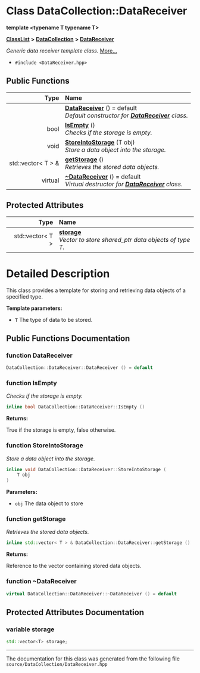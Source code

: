 

# Class DataCollection::DataReceiver

**template &lt;typename T typename T&gt;**



[**ClassList**](annotated.md) **>** [**DataCollection**](namespace_data_collection.md) **>** [**DataReceiver**](class_data_collection_1_1_data_receiver.md)



_Generic data receiver template class._ [More...](#detailed-description)

* `#include <DataReceiver.hpp>`





































## Public Functions

| Type | Name |
| ---: | :--- |
|   | [**DataReceiver**](#function-datareceiver) () = default<br>_Default constructor for_ [_**DataReceiver**_](class_data_collection_1_1_data_receiver.md) _class._ |
|  bool | [**IsEmpty**](#function-isempty) () <br>_Checks if the storage is empty._  |
|  void | [**StoreIntoStorage**](#function-storeintostorage) (T obj) <br>_Store a data object into the storage._  |
|  std::vector&lt; T &gt; & | [**getStorage**](#function-getstorage) () <br>_Retrieves the stored data objects._  |
| virtual  | [**~DataReceiver**](#function-datareceiver) () = default<br>_Virtual destructor for_ [_**DataReceiver**_](class_data_collection_1_1_data_receiver.md) _class._ |








## Protected Attributes

| Type | Name |
| ---: | :--- |
|  std::vector&lt; T &gt; | [**storage**](#variable-storage)  <br>_Vector to store shared\_ptr data objects of type T._  |




















# Detailed Description


This class provides a template for storing and retrieving data objects of a specified type. 

**Template parameters:**


* `T` The type of data to be stored. 




    
## Public Functions Documentation




### function DataReceiver 

```C++
DataCollection::DataReceiver::DataReceiver () = default
```






### function IsEmpty 

_Checks if the storage is empty._ 
```C++
inline bool DataCollection::DataReceiver::IsEmpty () 
```





**Returns:**

True if the storage is empty, false otherwise. 





        



### function StoreIntoStorage 

_Store a data object into the storage._ 
```C++
inline void DataCollection::DataReceiver::StoreIntoStorage (
    T obj
) 
```





**Parameters:**


* `obj` The data object to store 




        



### function getStorage 

_Retrieves the stored data objects._ 
```C++
inline std::vector< T > & DataCollection::DataReceiver::getStorage () 
```





**Returns:**

Reference to the vector containing stored data objects. 





        



### function ~DataReceiver 

```C++
virtual DataCollection::DataReceiver::~DataReceiver () = default
```



## Protected Attributes Documentation




### variable storage 

```C++
std::vector<T> storage;
```




------------------------------
The documentation for this class was generated from the following file `source/DataCollection/DataReceiver.hpp`

